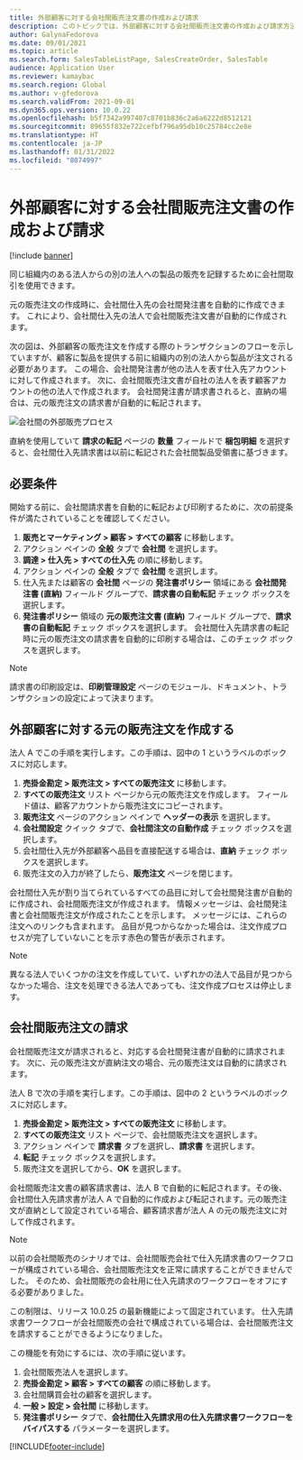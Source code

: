 ```yaml
---
title: 外部顧客に対する会社間販売注文書の作成および請求
description: このトピックでは、外部顧客に対する会社間販売注文書の作成および請求方法について説明します
author: GalynaFedorova
ms.date: 09/01/2021
ms.topic: article
ms.search.form: SalesTableListPage, SalesCreateOrder, SalesTable
audience: Application User
ms.reviewer: kamaybac
ms.search.region: Global
ms.author: v-gfedorova
ms.search.validFrom: 2021-09-01
ms.dyn365.ops.version: 10.0.22
ms.openlocfilehash: b5f7342a997407c8701b836c2a6a6222d8512121
ms.sourcegitcommit: 89655f832e722cefbf796a95db10c25784cc2e8e
ms.translationtype: HT
ms.contentlocale: ja-JP
ms.lasthandoff: 01/31/2022
ms.locfileid: "8074997"
---
```

# <a name="create-and-invoice-an-intercompany-sales-order-for-an-external-customer"></a>外部顧客に対する会社間販売注文書の作成および請求

[!include [banner](../../includes/banner.md)]

同じ組織内のある法人からの別の法人への製品の販売を記録するために会社間取引を使用できます。

元の販売注文の作成時に、会社間仕入先の会社間発注書を自動的に作成できます。 これにより、会社間仕入先の法人で会社間販売注文書が自動的に作成されます。

次の図は、外部顧客の販売注文を作成する際のトランザクションのフローを示していますが、顧客に製品を提供する前に組織内の別の法人から製品が注文される必要があります。 この場合、会社間発注書が他の法人を表す仕入先アカウントに対して作成されます。 次に、会社間販売注文書が自社の法人を表す顧客アカウントの他の法人で作成されます。 会社間発注書が請求書されると、直納の場合は、元の販売注文の請求書が自動的に転記されます。

![会社間の外部販売プロセス](media/intercompanyexternalsalesprocess.png)

直納を使用していて **請求の転記** ページの **数量** フィールドで **梱包明細** を選択すると、会社間仕入先請求書は以前に転記された会社間製品受領書に基づきます。

## <a name="prerequisites"></a>必要条件

開始する前に、会社間請求書を自動的に転記および印刷するために、次の前提条件が満たされていることを確認してください。

1. **販売とマーケティング \> 顧客 \> すべての顧客** に移動します。
1. アクション ペインの **全般** タブで **会社間** を選択します。
1. **調達 \> 仕入先 \> すべての仕入先** の順に移動します。
1. アクション ペインの **全般** タブで **会社間** を選択します。
1. 仕入先または顧客の **会社間** ページの **発注書ポリシー** 領域にある **会社間発注書 (直納)** フィールド グループで、**請求書の自動転記** チェック ボックスを選択します。
1. **発注書ポリシー** 領域の **元の販売注文書 (直納)** フィールド グループで、**請求書の自動転記** チェック ボックスを選択します。 会社間仕入先請求書の転記時に元の販売注文の請求書を自動的に印刷する場合は、このチェック ボックスを選択します。

> [!NOTE]
> 請求書の印刷設定は、**印刷管理設定** ページのモジュール、ドキュメント、トランザクションの設定によって決まります。

## <a name="create-an-original-sales-order-for-an-external-customer"></a>外部顧客に対する元の販売注文を作成する

法人 A でこの手順を実行します。この手順は、図中の 1 というラベルのボックスに対応します。

1. **売掛金勘定 \> 販売注文 \> すべての販売注文** に移動します。
1. **すべての販売注文** リスト ページから元の販売注文を作成します。 フィールド値は、顧客アカウントから販売注文にコピーされます。
1. **販売注文** ページのアクション ペインで **ヘッダーの表示** を選択します。
1. **会社間設定** クイック タブで、**会社間注文の自動作成** チェック ボックスを選択します。
1. 会社間仕入先が外部顧客へ品目を直接配送する場合は、**直納** チェック ボックスを選択します。
1. 販売注文の入力が終了したら、**販売注文** ページを閉じます。

会社間仕入先が割り当てられているすべての品目に対して会社間発注書が自動的に作成され、会社間販売注文が作成されます。 情報メッセージは、会社間発注書と会社間販売注文が作成されたことを示します。 メッセージには、これらの注文へのリンクも含まれます。 品目が見つからなかった場合は、注文作成プロセスが完了していないことを示す赤色の警告が表示されます。

> [!NOTE]
> 異なる法人でいくつかの注文を作成していて、いずれかの法人で品目が見つからなかった場合、注文を処理できる法人であっても、注文作成プロセスは停止します。

## <a name="invoice-an-intercompany-sales-order"></a>会社間販売注文の請求

会社間販売注文が請求されると、対応する会社間発注書が自動的に請求されます。 次に、元の販売注文が直納注文の場合、元の販売注文は自動的に請求されます。

法人 B で次の手順を実行します。この手順は、図中の 2 というラベルのボックスに対応します。

1. **売掛金勘定 \> 販売注文 \> すべての販売注文** に移動します。
1. **すべての販売注文** リスト ページで、会社間販売注文を選択します。
1. アクション ペインで **請求書** タブを選択し、**請求書** を選択します。
1. **転記** チェック ボックスを選択します。
1. 販売注文を選択してから、**OK** を選択します。

会社間販売注文書の顧客請求書は、法人 B で自動的に転記されます。その後、会社間仕入先請求書が法人 A で自動的に作成および転記されます。元の販売注文が直納として設定されている場合、顧客請求書が法人 A の元の販売注文に対して作成されます。

> [!NOTE]
> 以前の会社間販売のシナリオでは、会社間販売会社で仕入先請求書のワークフローが構成されている場合、会社間販売注文を正常に請求することができませんでした。 そのため、会社間販売の会社用に仕入先請求のワークフローをオフにする必要がありました。 
> 
> この制限は、リリース 10.0.25 の最新機能によって固定されています。 仕入先請求書ワークフローが会社間販売の会社で構成されている場合は、会社間販売注文を請求することができるようになりました。
> 
> この機能を有効にするには、次の手順に従います。
>
> 1. 会社間販売法人を選択します。  
> 2. **売掛金勘定 \> 顧客 \> すべての顧客** の順に移動します。
> 3. 会社間購買会社の顧客を選択します。
> 4. **一般 \> 設定 \> 会社間** に移動します。
> 5. **発注書ポリシー** タブで、**会社間仕入先請求用の仕入先請求書ワークフローをバイパスする** パラメーターを選択します。

[!INCLUDE[footer-include](../../includes/footer-banner.md)]
